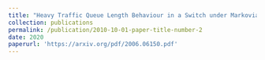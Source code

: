 ```yaml
---
title: "Heavy Traffic Queue Length Behaviour in a Switch under Markovian Arrivals"
collection: publications
permalink: /publication/2010-10-01-paper-title-number-2
date: 2020
paperurl: 'https://arxiv.org/pdf/2006.06150.pdf'
---
```

